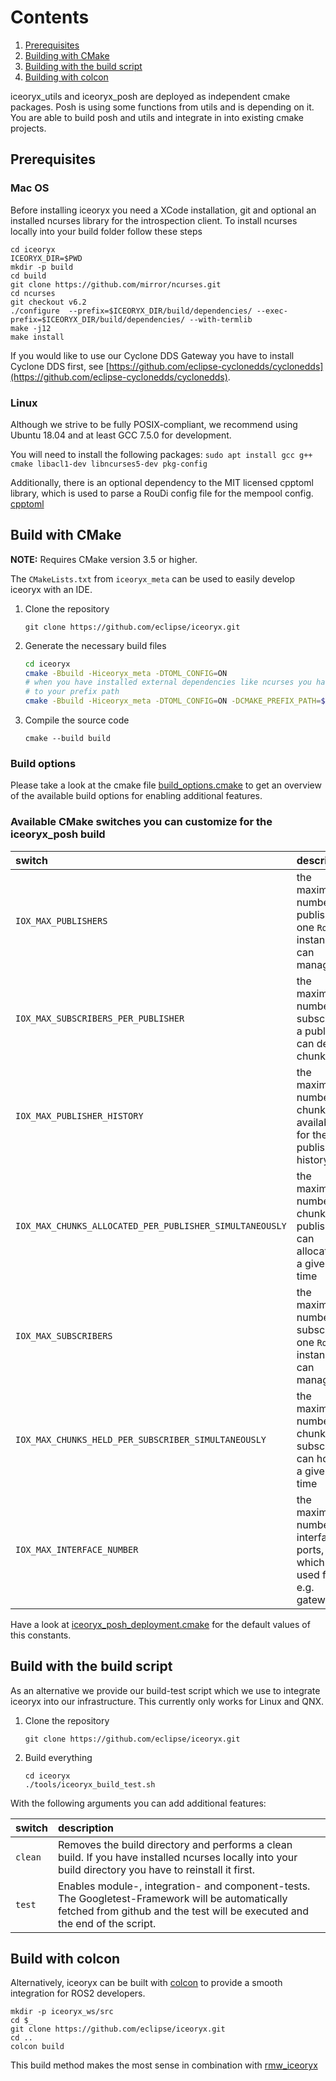 # Contents
1. [Prerequisites](#prerequisites)
2. [Building with CMake](#build-with-cmake)
3. [Building with the build script](#build-with-the-build-script)
3. [Building with colcon](#build-with-colcon)

iceoryx_utils and iceoryx_posh are deployed as independent cmake packages. Posh is using some functions from utils and is depending on it. You are able to build posh and utils and integrate in into existing cmake projects.

## Prerequisites

### Mac OS

Before installing iceoryx you need a XCode installation, git and optional an installed ncurses library for
the introspection client. To install ncurses locally into your build folder follow these steps
```
cd iceoryx
ICEORYX_DIR=$PWD
mkdir -p build
cd build
git clone https://github.com/mirror/ncurses.git
cd ncurses
git checkout v6.2
./configure  --prefix=$ICEORYX_DIR/build/dependencies/ --exec-prefix=$ICEORYX_DIR/build/dependencies/ --with-termlib
make -j12
make install
```

If you would like to use our Cyclone DDS Gateway you have to install Cyclone DDS first, see
[https://github.com/eclipse-cyclonedds/cyclonedds](https://github.com/eclipse-cyclonedds/cyclonedds).

### Linux

Although we strive to be fully POSIX-compliant, we recommend using Ubuntu 18.04 and at least GCC 7.5.0 for development.

You will need to install the following packages:
    ```
    sudo apt install gcc g++ cmake libacl1-dev libncurses5-dev pkg-config
    ```

Additionally, there is an optional dependency to the MIT licensed cpptoml library, which is used to parse a RouDi config file for the mempool config.
[cpptoml](https://github.com/skystrife/cpptoml)

## Build with CMake

**NOTE:** Requires CMake version 3.5 or higher.

The `CMakeLists.txt` from `iceoryx_meta` can be used to easily develop iceoryx with an IDE.

 1. Clone the repository
    ```
    git clone https://github.com/eclipse/iceoryx.git
    ```

 2. Generate the necessary build files
    ```bash
    cd iceoryx
    cmake -Bbuild -Hiceoryx_meta -DTOML_CONFIG=ON
    # when you have installed external dependencies like ncurses you have to add them
    # to your prefix path
    cmake -Bbuild -Hiceoryx_meta -DTOML_CONFIG=ON -DCMAKE_PREFIX_PATH=$(PWD)/build/dependencies/
    ```

 3. Compile the source code
    ```
    cmake --build build
    ```

### Build options

Please take a look at the cmake file [build_options.cmake](../iceoryx_meta/build_options.cmake) to get an overview of the available build options for enabling additional features.

### Available CMake switches you can customize for the iceoryx_posh build

 |  switch  |  description |
 |:---------|:-------------|
 | `IOX_MAX_PUBLISHERS` | the maximum number of publishers one `RouDi` instance can manage |
 | `IOX_MAX_SUBSCRIBERS_PER_PUBLISHER` | the maximum number of subscriber a publisher can deliver chunks to|
 | `IOX_MAX_PUBLISHER_HISTORY` | the maximum number chunks available for the publisher history |
 | `IOX_MAX_CHUNKS_ALLOCATED_PER_PUBLISHER_SIMULTANEOUSLY` | the maximum number of chunks a publisher can allocate at a given time |
 | `IOX_MAX_SUBSCRIBERS` | the maximum number of subscribers one `RouDi` instance can manage |
 | `IOX_MAX_CHUNKS_HELD_PER_SUBSCRIBER_SIMULTANEOUSLY` | the maximum number of chunks a subscriber can hold at a given time |
 | `IOX_MAX_INTERFACE_NUMBER` | the maximum number for interface ports, which are used for e.g. gateways |

Have a look at [iceoryx_posh_deployment.cmake](../iceoryx_posh/cmake/iceoryx_posh_deployment.cmake) for the default values of this constants.

## Build with the build script

As an alternative we provide our build-test script which we use to integrate iceoryx into our infrastructure.
This currently only works for Linux and QNX.

 1. Clone the repository
    ```
    git clone https://github.com/eclipse/iceoryx.git
    ```

 2. Build everything
    ```
    cd iceoryx
    ./tools/iceoryx_build_test.sh
    ```

With the following arguments you can add additional features:

 |  switch  |  description |
 |:---------|:-------------|
 | `clean`  | Removes the build directory and performs a clean build. If you have installed ncurses locally into your build directory you have to reinstall it first. |
 | `test`   | Enables module-, integration- and component-tests. The Googletest-Framework will be automatically fetched from github and the test will be executed and the end of the script. |

## Build with colcon

Alternatively, iceoryx can be built with [colcon](https://colcon.readthedocs.io/en/released/user/installation.html) to provide a smooth integration for ROS2 developers.

```
mkdir -p iceoryx_ws/src
cd $_
git clone https://github.com/eclipse/iceoryx.git
cd ..
colcon build
```

This build method makes the most sense in combination with [rmw_iceoryx](https://github.com/ros2/rmw_iceoryx.git)
